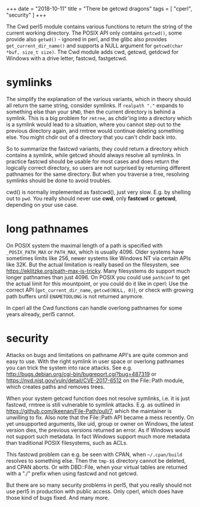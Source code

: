 +++
date = "2018-10-11"
title = "There be getcwd dragons"
tags = [ "cperl", "security" ]
+++

The Cwd perl5 module contains various functions to return the string
of the current working directory.  The POSIX API only contains
`getcwd()`, some provide also `getwd()` - ignored in perl, and the
glibc also provides `get_current_dir_name()` and supports a NULL
argument for `getcwd(char *buf, size_t size)`.  The Cwd module adds
cwd, getcwd, getdcwd for Windows with a drive letter, fastcwd,
fastgetcwd.

# symlinks

The simplify the explanation of the various variants, which in theory
should all return the same string, consider symlinks. If `realpath
"."` expands to something else than your `$PWD`, then the current
directory is behind a symlink. This is a big problem for `rmtree`, as
chdir'ing into a directory which is a symlink would lead to a
situation, where you cannot step out to the previous directory again,
and rmtree would continue deleting something else.  You might chdir
out of a directory that you can't chdir back into.

So to summarize the fastcwd variants, they could return a directory
which contains a symlink, while getcwd should always resolve all
symlinks.  In practice fastcwd should be usable for most cases and
does return the logically correct directory, so users are not surprised
by returning different pathnames for the same directory. But when you
traverse a tree, resolving symlinks should be done to avoid troubles.

cwd() is normally implemented as fastcwd(), just very slow.  E.g. by
shelling out to `pwd`. You really should never use **cwd**, only **fastcwd**
or **getcwd**, depending on your use case.


# long pathnames

On POSIX system the maximal length of a path is specified with
`_POSIX_PATH_MAX` or `PATH_MAX`, which is usually 4096. Older systems
have sometimes limits like 256, newer systems like Windows NT via
certain APIs like 32K. But the actual limitation is really based on
the filesystem, see https://eklitzke.org/path-max-is-tricky.  Many
filesystems do support much longer pathnames than just 4096.  On POSIX
you could use `pathconf` to get the actual limit for this mountpoint,
or you could do it like in cperl: Use the correct API
(`get_current_dir_name`, `getcwd(NULL, 0)`), or check with growing
path buffers until `ENAMETOOLONG` is not returned anymore.

In cperl all the Cwd functions can handle overlong pathnames for some years
already, perl5 cannot.

# security

Attacks on bugs and limitations on pathname API's are quite common and
easy to use. With the right symlink in user space or overlong pathnames
you can trick the system into race attacks. 
See e.g. http://bugs.debian.org/cgi-bin/bugreport.cgi?bug=487319 or 
https://nvd.nist.gov/vuln/detail/CVE-2017-6512 on the File::Path module, which
creates paths and removes trees.

When your system getcwd function does not resolve symlinks, i.e. it is
just fastcwd, rmtree is still vulnerable to symlink attacks. E.g. as
outlined in https://github.com/jkeenan/File-Path/pull/7, which the
maintainer is unwilling to fix.  Also note that the File::Path API
became a mess recently. On yet unsupported arguments, like uid, group
or owner on Windows, the latest version dies, the previous versions
returned an error. As if Windows would not support such metadata. In
fact Windows support much more metadata than traditional POSIX
filesystems, such as ACLs.

This fastcwd problem can e.g. be seen with CPAN, when `~/.cpan/build`
resolves to something else.  Then the `tmp-$$` directory cannot be
deleted, and CPAN aborts.  Or with DBD::File, when your virtual tables
are returned with a "./" prefix when using fastcwd and not getcwd.

But there are so many security problems in perl5, that you really should not
use perl5 in production with public access. Only cperl, which does have those
kind of bugs fixed. And many more.
